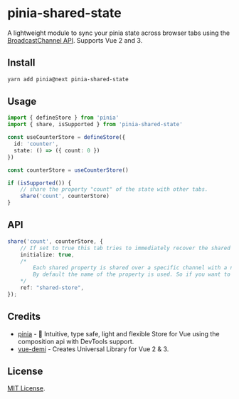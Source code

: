 # pinia-shared-state

A lightweight module to sync your pinia state across browser tabs using the [BroadcastChannel API](https://developer.mozilla.org/en-US/docs/Web/API/Broadcast_Channel_API). Supports Vue 2 and 3.

## Install

```sh
yarn add pinia@next pinia-shared-state
```

## Usage

```ts
import { defineStore } from 'pinia'
import { share, isSupported } from 'pinia-shared-state'

const useCounterStore = defineStore({
  id: 'counter',
  state: () => ({ count: 0 })
})

const counterStore = useCounterStore()

if (isSupported()) {
    // share the property "count" of the state with other tabs.
    share('count', counterStore)
}
```

## API

```ts
share('count', counterStore, {
    // If set to true this tab tries to immediately recover the shared state from another tab. Defaults to true.
    initialize: true,
    /*
        Each shared property is shared over a specific channel with a name that has to be unique.
        By default the name of the property is used. So if you want to share properties from different stores with the same name set this to something unique.
    */
    ref: "shared-store",
});
```

## Credits

- [pinia](https://pinia.esm.dev/) - 🍍 Intuitive, type safe, light and flexible Store for Vue using the composition api with DevTools support.
- [vue-demi](https://github.com/vueuse/vue-demi/) - Creates Universal Library for Vue 2 & 3.

## License

[MIT License](http://opensource.org/licenses/MIT).